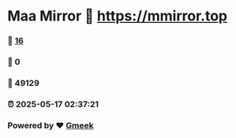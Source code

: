 # Maa Mirror :link: https://mmirror.top 
### :page_facing_up: [16](https://mmirror.top/tag.html) 
### :speech_balloon: 0 
### :hibiscus: 49129 
### :alarm_clock: 2025-05-17 02:37:21 
### Powered by :heart: [Gmeek](https://github.com/Meekdai/Gmeek)
